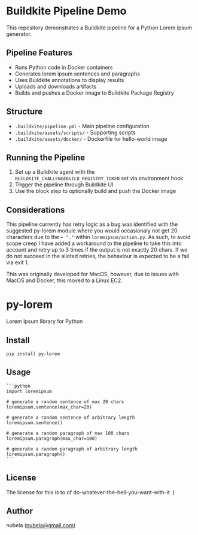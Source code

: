# Buildkite Pipeline Demo

This repository demonstrates a Buildkite pipeline for a Python Lorem Ipsum generator.

## Pipeline Features

- Runs Python code in Docker containers
- Generates lorem ipsum sentences and paragraphs
- Uses Buildkite annotations to display results
- Uploads and downloads artifacts
- Builds and pushes a Docker image to Buildkite Package Registry

## Structure

- `.buildkite/pipeline.yml` - Main pipeline configuration
- `.buildkite/assets/scripts/` - Supporting scripts
- `.buildkite/assets/docker/` - Dockerfile for hello-world image

## Running the Pipeline

1. Set up a Buildkite agent with the `BUILDKITE_CHALLENGEBUILD_REGISTRY_TOKEN` set via environment hook
2. Trigger the pipeline through Buildkite UI
3. Use the block step to optionally build and push the Docker image

## Considerations

This pipeline currently has retry logic as a bug was identified with the suggested py-lorem module where you would occasionaly not get 20 characters due to the `+ "."`  within `loremipsum/action.py`. As such, to avoid scope creep I have added a workaround to the pipeline to take this into account and retry up to 3 times if the output is not exactly 20 chars. If we do not succeed in the alloted retries, the behaviour is expected to be a fail via exit 1.

This was originally developed for MacOS, however, due to issues with MacOS and Docker, this moved to a Linux EC2.


# py-lorem

Lorem Ipsum library for Python

## Install

    pip install py-lorem

## Usage

    ```python
    import loremipsum

    # generate a random sentence of max 20 chars
    loremipsum.sentence(max_char=20)

    # generate a random sentence of arbitrary length
    loremipsum.sentence()

    # generate a random paragraph of max 100 chars
    loremipsum.paragraph(max_char=100)

    # generate a random paragraph of arbitrary length
    loremipsum.paragraph()
    ```

## License

The license for this is to of do-whatever-the-hell-you-want-with-it :)

## Author


nubela (nubela@gmail.com)
